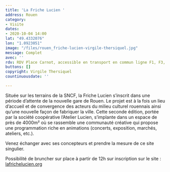 ```yaml
---
title: 'La Friche Lucien '
address: Rouen
category:
- Visite
dates:
- 2020-10-04 14:00
lat: "49.4332076"
lon: "1.0923051"
image: "/files/rouen_friche-lucien-virgile-thersiquel.jpg"
message: Complet
avec: ''
rdv: RDV Place Carnot, accessible en transport en commun ligne F1, F3, 6.
buttons: []
copyright: Virgile Thersiquel
countinuousdate: ''

---
```

Située sur les terrains de la SNCF, la Friche Lucien s’inscrit dans une période d’attente de la nouvelle gare de Rouen. Le projet est à la fois un lieu d’accueil et de convergence des acteurs du milieu culturel rouennais ainsi qu’une nouvelle façon de fabriquer la ville. Cette seconde édition, portée par la société coopérative l’Atelier Lucien, s’implante dans un espace de près de 4000m² où se rassemble une communauté créative qui propose une programmation riche en animations (concerts, exposition, marchés, ateliers, etc.).

Venez échanger avec ses concepteurs et prendre la mesure de ce site singulier.

Possibilité de bruncher sur place à partir de 12h sur inscription sur le site : [lafrichelucien.org](https://www.lafrichelucien.org/programme "Inscriptions brunch")